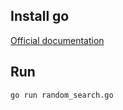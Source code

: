 ## Install go

[Official documentation](https://golang.org/doc/install)

## Run

`go run random_search.go`